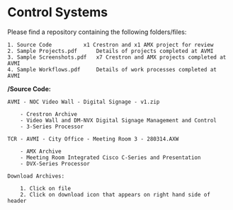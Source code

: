 <h1>Control Systems</h1>

Please find a repository containing the following folders/files:

	1. Source Code			x1 Crestron and x1 AMX project for review
	2. Sample Projects.pdf		Details of projects completed at AVMI 
	3. Sample Screenshots.pdf	x7 Crestron and AMX projects completed at AVMI
	4. Sample Workflows.pdf		Details of work processes completed at AVMI

**/Source Code:**

	AVMI - NOC Video Wall - Digital Signage - v1.zip

		- Crestron Archive
		- Video Wall and DM-NVX Digital Signage Management and Control
		- 3-Series Processor

	TCR - AVMI - City Office - Meeting Room 3 - 280314.AXW

		- AMX Archive
		- Meeting Room Integrated Cisco C-Series and Presentation
		- DVX-Series Processor

	Download Archives:

		1. Click on file
		2. Click on download icon that appears on right hand side of header